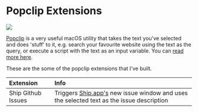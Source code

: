 # Popclip Extensions

![](http://pilotmoon.com/popclip/images/Dictshot-en3.png)

[Popclip](http://pilotmoon.com/popclip/) is a very useful macOS utility that takes the text you've selected and does 'stuff' to it, e.g. search your favourite website using the text as the query, or execute a script with the text as an input variable. You can [read more here](http://pilotmoon.com/popclip/).

These are the some of the popclip extensions that I've built.

| Extension  | Info |
| :------------ | :----------- |
| Ship Github Issues | Triggers [Ship.app's](https://www.realartists.com/) new issue window and uses the selected text as the issue description |

